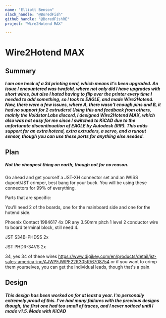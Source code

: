 ```yaml
---
name: "Elliott Benson"
slack_handle: "@BoredFish"
github_handle: "@BoredFishRE"
project: "Wire2Hotend MAX"

---
```


# Wire2Hotend MAX
## Summary
##### I am one heck of a 3d printing nerd, which means it's been upgraded. An issue I encountered was twofold, where not only did I have upgrades with short wires, but also I hated having to flip over the printer every time I needed to add something, so I took to EAGLE, and made Wire2Hotend. Now, there were a few issues, where A, there wasn't enough pins and B, it had no support for 2 extruders! Using this and feedback from others, mainly the Voidstar Labs discord, I designed Wire2Hotend MAX, which also was not easy for me since I switched to KiCAD due to the unfortunate discontinuation of EAGLE by Autodesk (RIP). This adds support for an extra hotend, extra extruders, a servo, and a runout sensor, though you can use these ports for anything else needed.

## Plan
##### Not the cheapest thing on earth, though not for no reason. 

Go ahead and get yourself a JST-XH connector set and an IWISS dupont/JST crimper, best bang for your buck. You will be using these connectors for 99% of everything. 

Parts that are specific:

You'll need 2 of the boards, one for the mainboard side and one for the hotend side.

Phoenix Contact 1984617 4x OR any 3.50mm pitch 1 level 2 conductor wire to board terminal block, still need 4.

JST S34B-PHDSS 2x

JST PHDR-34VS 2x

34, yes 34 of these wires https://www.digikey.com/en/products/detail/jst-sales-america-inc/AJWPFJWPF22K305R/6708754 or if you want to crimp them yourselves, you can get the individual leads, though that's a pain.

## Design
##### This design has been worked on for at least a year. I'm personally extremely proud of this. I've had many failures with the previous designs though, the first one had too small of traces, and I never noticed until I made v1.5. Made with KiCAD
